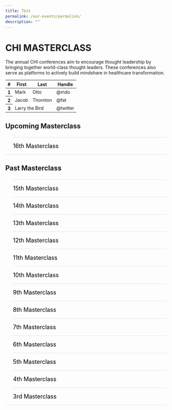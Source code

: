 ```yaml
---
title: Test
permalink: /our-events/permalink/
description: ""
---
```

# CHI MASTERCLASS
The annual CHI conferences aim to encourage thought leadership by bringing together world-class thought leaders. These conferences also serve as platforms to actively build mindshare in healthcare transformation.
   <table class="table">
      <thead>
        <tr>
          <th scope="col">#</th>
          <th scope="col">First</th>
          <th scope="col">Last</th>
          <th scope="col">Handle</th>
        </tr>
      </thead>
      <tbody>
        <tr>
          <th scope="row">1</th>
          <td>Mark</td>
          <td>Otto</td>
          <td>@mdo</td>
        </tr>
        <tr>
          <th scope="row">2</th>
          <td>Jacob</td>
          <td>Thornton</td>
          <td>@fat</td>
        </tr>
        <tr>
          <th scope="row">3</th>
          <td colspan="2">Larry the Bird</td>
          <td>@twitter</td>
        </tr>
      </tbody>
    </table>
<p></p>

<h2 id="a">Upcoming Masterclass</h2>

<style>
  ul.jekyllcodex_accordion {
    position: relative;
    margin: 1.4rem 0 !important;
    border-bottom: 1px solid #DBDFE4;
    padding-bottom: 0;
  }

  ul.jekyllcodex_accordion li {
    border-top: 1px solid #DBDFE4;
    list-style: none;
    margin: 0 auto 0 0 !important;
  }

  ul.jekyllcodex_accordion li input {
    display: none;
  }

  ul.jekyllcodex_accordion li label {
    display: block;
    cursor: pointer;
    padding: 16px 0;
    margin: 0;
    font-size: 18px;
    color: #000000;
    margin-right: 41px;
  }

  ul.jekyllcodex_accordion li div {
    padding: 0;
    height: 0;
    overflow: hidden;
    transition: height 0.4s ease-in-out;
  }

  ul.jekyllcodex_accordion li input:checked+label {
    font-weight: 600;
    margin-right: 41px;
  }

  ul.jekyllcodex_accordion li input:checked+label+div {
    display: block;
    height: auto;
    padding: 0;
    overflow: visible;
  }

  ul.jekyllcodex_accordion li input:checked+label+div p {
    margin-bottom: 24px;
    margin-right: 41px;
  }

  ul.jekyllcodex_accordion li input:checked+label+div p:where(ul.jekyllcodex_accordion li input:checked+label+div p a) {
    margin: 32px 0;
  }

  ul.jekyllcodex_accordion li label::before {
    content: url("https://d33wubrfki0l68.cloudfront.net/2726d99e678e7823e23532634fdd6e83dfe96a99/c39dd/images/chevron-down.svg");
    color: #037e8a;
    font-weight: 400;
    font-size: 130%;
    line-height: 1.1rem;
    padding: 0;
    position: absolute;
    right: 0.5rem;
  }

  ul.jekyllcodex_accordion li input:checked+label::before {
    content: url("https://d33wubrfki0l68.cloudfront.net/7468164d2fc2ad4fdea648e6cf2de622c2f70892/1819b/images/chevron-up.svg");
    transform: rotateZ(180deg);
  }

  ul.jekyllcodex_accordion li ul li {
    list-style-type: disc;
    border-top: 0;
  }

  ul.jekyllcodex_accordion li ol li {
    list-style-type: decimal;
    border-top: 0;
  }

  ul.jekyllcodex_accordion li:hover label {
      color: #037E8A;
  }
</style>

<ul class="jekyllcodex_accordion">
  
  <!-- New accordion -->

  <li><input type="checkbox" id="accordion-a1"><label for="accordion-a1">16th Masterclass</label>
    <div><p><strong>Test Test</strong></p>

<p>test</p>

<p><a rel="noopener" target="_blank" href="test" class="btn">Register Now</a> </p>

</div></li></ul>

<script src="https://d33wubrfki0l68.cloudfront.net/js/1fb06e903e758278c0f8afeb52f021bb3bdf2f3d/jquery/jquery.min.js"></script>

<h2 id="b">Past Masterclass </h2>

<style>
  ul.jekyllcodex_accordion {
    position: relative;
    margin: 1.4rem 0 !important;
    border-bottom: 1px solid #DBDFE4;
    padding-bottom: 0;
  }

  ul.jekyllcodex_accordion li {
    border-top: 1px solid #DBDFE4;
    list-style: none;
    margin: 0 auto 0 0 !important;
  }

  ul.jekyllcodex_accordion li input {
    display: none;
  }

  ul.jekyllcodex_accordion li label {
    display: block;
    cursor: pointer;
    padding: 16px 0;
    margin: 0;
    font-size: 18px;
    color: #000000;
    margin-right: 41px;
  }

  ul.jekyllcodex_accordion li div {
    padding: 0;
    height: 0;
    overflow: hidden;
    transition: height 0.4s ease-in-out;
  }

  ul.jekyllcodex_accordion li input:checked+label {
    font-weight: 600;
    margin-right: 41px;
  }

  ul.jekyllcodex_accordion li input:checked+label+div {
    display: block;
    height: auto;
    padding: 0;
    overflow: visible;
  }

  ul.jekyllcodex_accordion li input:checked+label+div p {
    margin-bottom: 24px;
    margin-right: 41px;
  }

  ul.jekyllcodex_accordion li input:checked+label+div p:where(ul.jekyllcodex_accordion li input:checked+label+div p a) {
    margin: 32px 0;
  }

  ul.jekyllcodex_accordion li label::before {
    content: url("https://d33wubrfki0l68.cloudfront.net/2726d99e678e7823e23532634fdd6e83dfe96a99/c39dd/images/chevron-down.svg");
    color: #037e8a;
    font-weight: 400;
    font-size: 130%;
    line-height: 1.1rem;
    padding: 0;
    position: absolute;
    right: 0.5rem;
  }

  ul.jekyllcodex_accordion li input:checked+label::before {
    content: url("https://d33wubrfki0l68.cloudfront.net/7468164d2fc2ad4fdea648e6cf2de622c2f70892/1819b/images/chevron-up.svg");
    transform: rotateZ(180deg);
  }

  ul.jekyllcodex_accordion li ul li {
    list-style-type: disc;
    border-top: 0;
  }

  ul.jekyllcodex_accordion li ol li {
    list-style-type: decimal;
    border-top: 0;
  }

  ul.jekyllcodex_accordion li:hover label {
      color: #037E8A;
  }
</style>

<ul class="jekyllcodex_accordion">
  
  <!-- Beginning of accordion tab -->
  <li><input type="checkbox" id="accordion-b1"><label for="accordion-b1">15th Masterclass </label>
    <div><p><strong>27 March 2023</strong></p>
		<table class="table">
      <thead>
        <tr>
          <th scope="col">#</th>
          <th scope="col">First</th>
          <th scope="col">Last</th>
          <th scope="col">Handle</th>
        </tr>
      </thead>
      <tbody>
        <tr>
          <th scope="row">1</th>
          <td>Mark</td>
          <td>Otto</td>
          <td>@mdo</td>
        </tr>
        <tr>
          <th scope="row">2</th>
          <td>Jacob</td>
          <td>Thornton</td>
          <td>@fat</td>
        </tr>
        <tr>
          <th scope="row">3</th>
          <td colspan="2">Larry the Bird</td>
          <td>@twitter</td>
        </tr>
      </tbody>
    </table>


<hr>
			
 </div></li><li><input type="checkbox" id="accordion-b2"><label for="accordion-b2">14th Masterclass</label>
    <div><p><strong>27 March 2023</strong></p>
<div>
<p>Centre for Healthcare Innovation The 5Cs of Community Leadership By Mr Patrick Tay<br><br></p>

<hr>
	</div></div></li><li><input type="checkbox" id="accordion-b3"><label for="accordion-b3">13th Masterclass </label>
    <div><p><strong>27 March 2023</strong></p>
<img alt="15th CHI Masterclass" src="/images/Masterclass/15%20masterclass_patrick.jpg">
<p>Centre for Healthcare Innovation The 5Cs of Community Leadership By Mr Patrick Tay<br><br></p>

<hr>
			
 </div></li><li><input type="checkbox" id="accordion-b4"><label for="accordion-b1">12th Masterclass</label>
    <div><p><strong>27 March 2023</strong></p>

<p>Centre for Healthcare Innovation The 5Cs of Community Leadership By Mr Patrick Tay<br><br></p>

<hr>
	</div></li><li><input type="checkbox" id="accordion-b5"><label for="accordion-b5">11th Masterclass </label>
    <div><p><strong>27 March 2023</strong></p>
<img alt="15th CHI Masterclass" src="/images/Masterclass/15%20masterclass_patrick.jpg">
<p>Centre for Healthcare Innovation The 5Cs of Community Leadership By Mr Patrick Tay<br><br></p>

<hr>
			
 </div></li><li><input type="checkbox" id="accordion-b6"><label for="accordion-b6">10th Masterclass</label>
    <div><p><strong>27 March 2023</strong></p>

<p>Centre for Healthcare Innovation The 5Cs of Community Leadership By Mr Patrick Tay<br><br></p>

<hr>
		</div></li><li><input type="checkbox" id="accordion-b7"><label for="accordion-b7">9th Masterclass </label>
    <div><p><strong>27 March 2023</strong></p>
<img alt="15th CHI Masterclass" src="/images/Masterclass/15%20masterclass_patrick.jpg">
<p>Centre for Healthcare Innovation The 5Cs of Community Leadership By Mr Patrick Tay<br><br></p>

<hr>
			
 </div></li><li><input type="checkbox" id="accordion-b8"><label for="accordion-b8">8th Masterclass</label>
    <div><p><strong>27 March 2023</strong></p>

<p>Centre for Healthcare Innovation The 5Cs of Community Leadership By Mr Patrick Tay<br><br></p>

<hr>
<hr>
		</div></li><li><input type="checkbox" id="accordion-b9"><label for="accordion-b9">7th Masterclass </label>
    <div><p><strong>27 March 2023</strong></p>
<img alt="15th CHI Masterclass" src="/images/Masterclass/15%20masterclass_patrick.jpg">
<p>Centre for Healthcare Innovation The 5Cs of Community Leadership By Mr Patrick Tay<br><br></p>

<hr>
			
 </div></li><li><input type="checkbox" id="accordion-b10"><label for="accordion-b10">6th Masterclass</label>
    <div><p><strong>27 March 2023</strong></p>

<p>Centre for Healthcare Innovation The 5Cs of Community Leadership By Mr Patrick Tay<br><br></p>

<hr>
		<hr>
		</div></li><li><input type="checkbox" id="accordion-b11"><label for="accordion-b11">5th Masterclass </label>
    <div><p><strong>27 March 2023</strong></p>
<img alt="15th CHI Masterclass" src="/images/Masterclass/15%20masterclass_patrick.jpg">
<p>Centre for Healthcare Innovation The 5Cs of Community Leadership By Mr Patrick Tay<br><br></p>

<hr>
			
 </div></li><li><input type="checkbox" id="accordion-b12"><label for="accordion-b12">4th Masterclass</label>
    <div><p><strong>27 March 2023</strong></p>

<p>Centre for Healthcare Innovation The 5Cs of Community Leadership By Mr Patrick Tay<br><br></p>

<hr>
		<hr>
		</div></li><li><input type="checkbox" id="accordion-b13"><label for="accordion-b13">3rd Masterclass </label>
    <div><p><strong>27 March 2023</strong></p>
<img alt="15th CHI Masterclass" src="/images/Masterclass/15%20masterclass_patrick.jpg">
<p>Centre for Healthcare Innovation The 5Cs of Community Leadership By Mr Patrick Tay<br><br></p>



<hr>
	
  <!-- End of accordion tab -->
</div></li></ul>